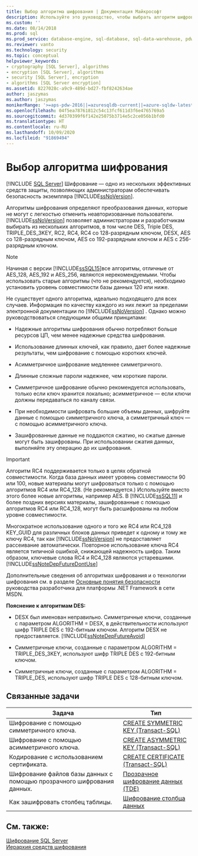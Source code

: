 ```yaml
---
title: Выбор алгоритма шифрования | Документация Майкрософт
description: Используйте это руководство, чтобы выбрать алгоритм шифрования для защиты экземпляра SQL Server, поддерживающего несколько распространенных алгоритмов.
ms.custom: ''
ms.date: 08/14/2018
ms.prod: sql
ms.prod_service: database-engine, sql-database, sql-data-warehouse, pdw
ms.reviewer: vanto
ms.technology: security
ms.topic: conceptual
helpviewer_keywords:
- cryptography [SQL Server], algorithms
- encryption [SQL Server], algorithms
- security [SQL Server], encryption
- algorithms [SQL Server encryption]
ms.assetid: 8227028c-a9c9-489d-bd27-fbf8242634ae
author: jaszymas
ms.author: jaszymas
monikerRange: '>=aps-pdw-2016||=azuresqldb-current||=azure-sqldw-latest||>=sql-server-2016||=sqlallproducts-allversions||>=sql-server-linux-2017||=azuresqldb-mi-current'
ms.openlocfilehash: 04f5ea78761812c54c13fcf611d3f6e4765769a5
ms.sourcegitcommit: 4d370399f6f142e25075b3714e5c2ce056b1bfd0
ms.translationtype: HT
ms.contentlocale: ru-RU
ms.lasthandoff: 10/09/2020
ms.locfileid: "91869494"
---
```

# <a name="choose-an-encryption-algorithm"></a>Выбор алгоритма шифрования
[!INCLUDE [SQL Server](../../../includes/applies-to-version/sql-asdb-asdbmi-asa-pdw.md)]
  Шифрование — одно из нескольких эффективных средств защиты, позволяющих администраторам обеспечивать безопасность экземпляра [!INCLUDE[ssNoVersion](../../../includes/ssnoversion-md.md)].  
  
 Алгоритмы шифрования определяют преобразования данных, которые не могут с легкостью отменить неавторизованные пользователи. [!INCLUDE[ssNoVersion](../../../includes/ssnoversion-md.md)] позволяет администраторам и разработчикам выбирать из нескольких алгоритмов, в том числе DES, Triple DES, TRIPLE_DES_3KEY, RC2, RC4, RC4 со 128-разрядным ключом, DESX, AES со 128-разрядным ключом, AES со 192-разрядным ключом и AES с 256-разрядным ключом.  
  
> [!NOTE]  
>  Начиная с версии [!INCLUDE[ssSQL15](../../../includes/sssql15-md.md)]все алгоритмы, отличные от AES_128, AES_192 и AES_256, являются нерекомендуемыми. Чтобы использовать старые алгоритмы (что не рекомендуется), необходимо установить уровень совместимости базы данных 120 или ниже.  
  
 Не существует одного алгоритма, идеально подходящего для всех случаев. Информация по качеству каждого из них лежит за пределами электронной документации по [!INCLUDE[ssNoVersion](../../../includes/ssnoversion-md.md)] . Однако можно руководствоваться следующими общими принципами:  
  
-   Надежные алгоритмы шифрования обычно потребляют больше ресурсов ЦП, чем менее надежные средства шифрования.  
  
-   Использование длинных ключей, как правило, дает более надежные результаты, чем шифрование с помощью коротких ключей.  
  
-   Асимметричное шифрование медленнее симметричного.  
  
-   Длинные сложные пароли надежнее, чем короткие пароли.  

-   Симметричное шифрование обычно рекомендуется использовать, только если ключ хранится локально; асимметричное — если ключи должны передаваться по каналу связи.
  
-   При необходимости шифровать большие объемы данных, шифруйте данные с помощью симметричного ключа, а симметричный ключ — с помощью асимметричного ключа.  
  
-   Зашифрованные данные не поддаются сжатию, но сжатые данные могут быть зашифрованы. При использовании сжатия данных, выполняйте эту операцию до их шифрования.  
  
> [!IMPORTANT]  
>  Алгоритм RC4 поддерживается только в целях обратной совместимости. Когда база данных имеет уровень совместимости 90 или 100, новые материалы могут шифроваться только с помощью алгоритмов RC4 или RC4_128. (Не рекомендуется.) Используйте вместо этого более новые алгоритмы, например AES. В [!INCLUDE[ssSQL11](../../../includes/sssql11-md.md)] и более поздних версиях материалы, зашифрованные с помощью алгоритмов RC4 или RC4_128, могут быть расшифрованы на любом уровне совместимости.  
>   
>  Многократное использование одного и того же RC4 или RC4_128 KEY_GUID для различных блоков данных приведет к одному и тому же ключу RC4, так как [!INCLUDE[ssNoVersion](../../../includes/ssnoversion-md.md)] не предоставляет рассеивание автоматически. Повторное использование ключа RC4 является типичной ошибкой, снижающей надежность шифра. Таким образом, ключевые слова RC4 и RC4_128 являются устаревшими. [!INCLUDE[ssNoteDepFutureDontUse](../../../includes/ssnotedepfuturedontuse-md.md)]  
  
 Дополнительные сведения об алгоритмах шифрования и о технологии шифрования см. в разделе [Основные понятия безопасности](/previous-versions/aa720225(v=vs.71)) руководства разработчика для платформы .NET Framework в сети MSDN.  
  
 **Пояснение к алгоритмам DES:**  
  
-   DESX был именован неправильно. Симметричные ключи, созданные с параметром ALGORITHM = DESX, в действительности используют шифр TRIPLE DES с 192-битным ключом. Алгоритм DESX не предоставляется. [!INCLUDE[ssNoteDepFutureAvoid](../../../includes/ssnotedepfutureavoid-md.md)]  
  
-   Симметричные ключи, созданные с параметром ALGORITHM = TRIPLE_DES_3KEY, используют шифр TRIPLE DES с 192-битным ключом.  
  
-   Симметричные ключи, созданные с параметром ALGORITHM = TRIPLE_DES, используют шифр TRIPLE DES с 128-битным ключом.  
  
## <a name="related-tasks"></a>Связанные задачи  
  
| Задача | Тип |
| ---- | ---- |
|Шифрование с помощью симметричного ключа.|[CREATE SYMMETRIC KEY (Transact-SQL)](../../../t-sql/statements/create-symmetric-key-transact-sql.md)|  
|Шифрование с помощью асимметричного ключа.|[CREATE ASYMMETRIC KEY &#40;Transact-SQL&#41;](../../../t-sql/statements/create-asymmetric-key-transact-sql.md)|  
|Кодирование с использованием сертификата.|[CREATE CERTIFICATE (Transact-SQL)](../../../t-sql/statements/create-certificate-transact-sql.md)|  
|Шифрование файлов базы данных с помощью прозрачного шифрования данных.|[Прозрачное шифрование данных (TDE)](../../../relational-databases/security/encryption/transparent-data-encryption.md)|  
|Как зашифровать столбец таблицы.|[Шифрование столбца данных](../../../relational-databases/security/encryption/encrypt-a-column-of-data.md)|  
  
## <a name="see-also"></a>См. также:  
 [Шифрование SQL Server](../../../relational-databases/security/encryption/sql-server-encryption.md)   
 [Иерархия средств шифрования](../../../relational-databases/security/encryption/encryption-hierarchy.md)  
  
